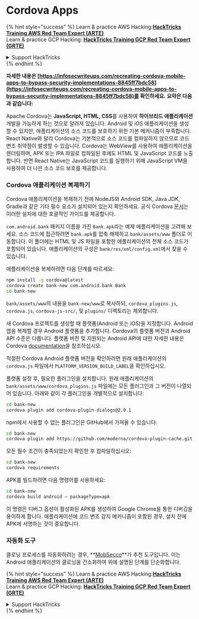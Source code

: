# Cordova Apps

{% hint style="success" %}
Learn & practice AWS Hacking:<img src="/.gitbook/assets/arte.png" alt="" data-size="line">[**HackTricks Training AWS Red Team Expert (ARTE)**](https://training.hacktricks.xyz/courses/arte)<img src="/.gitbook/assets/arte.png" alt="" data-size="line">\
Learn & practice GCP Hacking: <img src="/.gitbook/assets/grte.png" alt="" data-size="line">[**HackTricks Training GCP Red Team Expert (GRTE)**<img src="/.gitbook/assets/grte.png" alt="" data-size="line">](https://training.hacktricks.xyz/courses/grte)

<details>

<summary>Support HackTricks</summary>

* Check the [**subscription plans**](https://github.com/sponsors/carlospolop)!
* **Join the** 💬 [**Discord group**](https://discord.gg/hRep4RUj7f) or the [**telegram group**](https://t.me/peass) or **follow** us on **Twitter** 🐦 [**@hacktricks\_live**](https://twitter.com/hacktricks\_live)**.**
* **Share hacking tricks by submitting PRs to the** [**HackTricks**](https://github.com/carlospolop/hacktricks) and [**HackTricks Cloud**](https://github.com/carlospolop/hacktricks-cloud) github repos.

</details>
{% endhint %}

**자세한 내용은 [https://infosecwriteups.com/recreating-cordova-mobile-apps-to-bypass-security-implementations-8845ff7bdc58](https://infosecwriteups.com/recreating-cordova-mobile-apps-to-bypass-security-implementations-8845ff7bdc58)를 확인하세요. 요약은 다음과 같습니다:**

Apache Cordova는 **JavaScript, HTML, CSS**를 사용하여 **하이브리드 애플리케이션** 개발을 가능하게 하는 것으로 알려져 있습니다. Android 및 iOS 애플리케이션을 생성할 수 있지만, 애플리케이션의 소스 코드를 보호하기 위한 기본 메커니즘이 부족합니다. React Native와 달리 Cordova는 기본적으로 소스 코드를 컴파일하지 않으므로 코드 변조 취약점이 발생할 수 있습니다. Cordova는 WebView를 사용하여 애플리케이션을 렌더링하며, APK 또는 IPA 파일로 컴파일된 후에도 HTML 및 JavaScript 코드를 노출합니다. 반면 React Native는 JavaScript 코드를 실행하기 위해 JavaScript VM을 사용하여 더 나은 소스 코드 보호를 제공합니다.

### Cordova 애플리케이션 복제하기

Cordova 애플리케이션을 복제하기 전에 NodeJS와 Android SDK, Java JDK, Gradle과 같은 기타 필수 요소가 설치되어 있는지 확인하세요. 공식 Cordova [문서](https://cordova.apache.org/docs/en/11.x/guide/cli/#install-pre-requisites-for-building)는 이러한 설치에 대한 포괄적인 가이드를 제공합니다.

`com.android.bank` 패키지 이름을 가진 `Bank.apk`라는 예제 애플리케이션을 고려해 보세요. 소스 코드에 접근하려면 `bank.apk`를 압축 해제하고 `bank/assets/www` 폴더로 이동합니다. 이 폴더에는 HTML 및 JS 파일을 포함한 애플리케이션의 전체 소스 코드가 포함되어 있습니다. 애플리케이션의 구성은 `bank/res/xml/config.xml`에서 찾을 수 있습니다.

애플리케이션을 복제하려면 다음 단계를 따르세요:
```bash
npm install -g cordova@latest
cordova create bank-new com.android.bank Bank
cd bank-new
```
`bank/assets/www`의 내용을 `bank-new/www`로 복사하되, `cordova_plugins.js`, `cordova.js`, `cordova-js-src/`, 및 `plugins/` 디렉토리는 제외합니다.

새 Cordova 프로젝트를 생성할 때 플랫폼(Android 또는 iOS)을 지정합니다. Android 앱을 복제할 경우 Android 플랫폼을 추가합니다. Cordova의 플랫폼 버전과 Android API 수준은 다릅니다. 플랫폼 버전 및 지원되는 Android API에 대한 자세한 내용은 Cordova [documentation](https://cordova.apache.org/docs/en/11.x/guide/platforms/android/)을 참조하십시오.

적절한 Cordova Android 플랫폼 버전을 확인하려면 원래 애플리케이션의 `cordova.js` 파일에서 `PLATFORM_VERSION_BUILD_LABEL`을 확인하십시오.

플랫폼 설정 후, 필요한 플러그인을 설치합니다. 원래 애플리케이션의 `bank/assets/www/cordova_plugins.js` 파일에는 모든 플러그인과 그 버전이 나열되어 있습니다. 아래와 같이 각 플러그인을 개별적으로 설치합니다:
```bash
cd bank-new
cordova plugin add cordova-plugin-dialogs@2.0.1
```
npm에서 사용할 수 없는 플러그인은 GitHub에서 가져올 수 있습니다:
```bash
cd bank-new
cordova plugin add https://github.com/moderna/cordova-plugin-cache.git
```
모든 필수 조건이 충족되었는지 확인한 후 컴파일하십시오:
```bash
cd bank-new
cordova requirements
```
APK를 빌드하려면 다음 명령어를 사용하세요:
```bash
cd bank-new
cordova build android — packageType=apk
```
이 명령은 디버그 옵션이 활성화된 APK를 생성하여 Google Chrome을 통한 디버깅을 용이하게 합니다. 애플리케이션에 코드 변조 감지 메커니즘이 포함된 경우, 설치 전에 APK에 서명하는 것이 중요합니다.

### 자동화 도구

클로닝 프로세스를 자동화하려는 경우, **[MobSecco](https://github.com/Anof-cyber/MobSecco)**가 추천 도구입니다. 이는 Android 애플리케이션의 클로닝을 간소화하여 위에 설명된 단계를 단순화합니다.

{% hint style="success" %}
Learn & practice AWS Hacking:<img src="/.gitbook/assets/arte.png" alt="" data-size="line">[**HackTricks Training AWS Red Team Expert (ARTE)**](https://training.hacktricks.xyz/courses/arte)<img src="/.gitbook/assets/arte.png" alt="" data-size="line">\
Learn & practice GCP Hacking: <img src="/.gitbook/assets/grte.png" alt="" data-size="line">[**HackTricks Training GCP Red Team Expert (GRTE)**<img src="/.gitbook/assets/grte.png" alt="" data-size="line">](https://training.hacktricks.xyz/courses/grte)

<details>

<summary>Support HackTricks</summary>

* Check the [**subscription plans**](https://github.com/sponsors/carlospolop)!
* **Join the** 💬 [**Discord group**](https://discord.gg/hRep4RUj7f) or the [**telegram group**](https://t.me/peass) or **follow** us on **Twitter** 🐦 [**@hacktricks\_live**](https://twitter.com/hacktricks\_live)**.**
* **Share hacking tricks by submitting PRs to the** [**HackTricks**](https://github.com/carlospolop/hacktricks) and [**HackTricks Cloud**](https://github.com/carlospolop/hacktricks-cloud) github repos.

</details>
{% endhint %}
